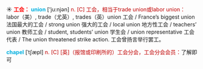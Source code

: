 ☀ <font color="red">**工会：**</font>
<font color="sky blue">**union**</font> ['ju:njən] 
<font color="#c00000">n. [C] 工会，相当于trade union或labor union：</font>labor（美）, trade（尤英）, trades（英）union 工会 / France’s biggest union 法国最大的工会 / strong union 强大的工会 / local union 地方性工会 / teachers’ union 教师工会 / student, students’ union 学生会 / union representative 工会代表 / The union threatened strike action. 工会曾扬言举行罢工。
           
<font color="sky blue">**chapel**</font> [ˈtʃæpl]
<font color="#c00000">n. [C] [英]（报馆或印刷所的）工会分会，工会分会会员：</font>了解即可

